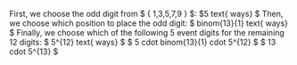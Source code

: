 First, we choose the odd digit from $ { 1,3,5,7,9 } $: $5 text{ ways} $ 
Then, we choose which position to place the odd digit: $ binom{13}{1} text{ ways} $ 
Finally, we choose which of the following 5 event digits for the remaining 12 digits: $ 5^{12} text{ ways} $ 
$ 5 cdot binom{13}{1} cdot 5^{12} $ 
$ 13 cdot 5^{13} $
